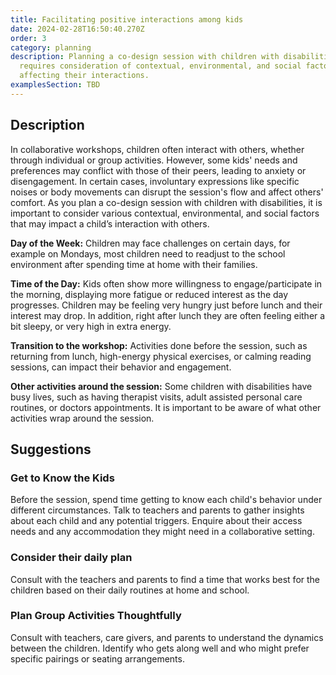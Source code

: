 ```yaml
---
title: Facilitating positive interactions among kids
date: 2024-02-28T16:50:40.270Z
order: 3
category: planning
description: Planning a co-design session with children with disabilities
  requires consideration of contextual, environmental, and social factors
  affecting their interactions.
examplesSection: TBD
---
```

## Description

In collaborative workshops, children often interact with others, whether through individual or group activities. However, some kids' needs and preferences may conflict with those of their peers, leading to anxiety or disengagement. In certain cases, involuntary expressions like specific noises or body movements can disrupt the session's flow and affect others' comfort. As you plan a co-design session with children with disabilities, it is important to consider various contextual, environmental, and social factors that may impact a child’s interaction with others.  

**Day of the Week:** Children may face challenges on certain days, for example on Mondays, most children need to readjust to the school environment after spending time at home with their families.

**Time of the Day:** Kids often show more willingness to engage/participate in the morning, displaying more fatigue or reduced interest as the day progresses. Children may be feeling very hungry just before lunch and their interest may drop. In addition, right after lunch they are often feeling either a bit sleepy, or very high in extra energy.

**Transition to the workshop:** Activities done before the session, such as returning from lunch, high-energy physical exercises, or calming reading sessions, can impact their behavior and engagement.

**Other activities around the session:** Some children with disabilities have busy lives, such as having therapist visits, adult assisted personal care routines, or doctors appointments. It is important to be aware of what other activities wrap around the session.



## Suggestions

### Get to Know the Kids

Before the session, spend time getting to know each child's behavior under different circumstances. Talk to teachers and parents to gather insights about each child and any potential triggers. Enquire about their access needs and any accommodation they might need in a collaborative setting.

### Consider their daily plan

Consult with the teachers and parents to find a time that works best for the children based on their daily routines at home and school. 

### Plan Group Activities Thoughtfully

Consult with teachers, care givers, and parents to understand the dynamics between the children. Identify who gets along well and who might prefer specific pairings or seating arrangements.